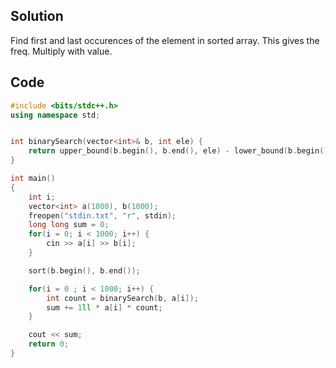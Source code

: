 ## Solution
Find first and last occurences of the element in sorted array. This gives the freq. Multiply with value.

## Code
```cpp
#include <bits/stdc++.h>
using namespace std;


int binarySearch(vector<int>& b, int ele) {
    return upper_bound(b.begin(), b.end(), ele) - lower_bound(b.begin(), b.end(), ele);
}

int main()
{
    int i;
    vector<int> a(1000), b(1000);
    freopen("stdin.txt", "r", stdin);
    long long sum = 0;
    for(i = 0; i < 1000; i++) {
        cin >> a[i] >> b[i];
    }

    sort(b.begin(), b.end());

    for(i = 0 ; i < 1000; i++) {
        int count = binarySearch(b, a[i]);
        sum += 1ll * a[i] * count;
    }

    cout << sum;
    return 0;
}

```
